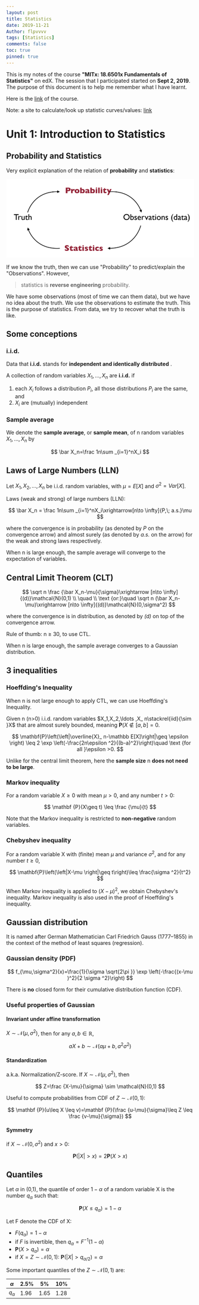 ```yaml
---
layout: post
title: Statistics
date: 2019-11-21
Author: flpvvvv
tags: [Statistics]
comments: false
toc: true
pinned: true
---
```

This is my notes of the course **"MITx:  18.6501x Fundamentals of Statistics"** on edX. The session that I participated started on **Sept 2, 2019**. The purpose of this document is to help me remember what I have learnt.
<!-- more -->

Here is the [link](https://courses.edx.org/courses/course-v1:MITx+18.6501x+3T2019/course/) of the course.

Note: a site to calculate/look up statistic curves/values: [link](https://keisan.casio.com/)

# Unit 1: Introduction to Statistics

## Probability and Statistics
Very explicit explanation of the relation of **probability** and **statistics**:

![probability and statistics](https://raw.githubusercontent.com/flpvvvv/flpvvvv.github.io/master/images/probability%20and%20statistics.png)

If we know the truth, then we can use "Probability" to predict/explain the "Observations". However, 

> statistics is **reverse engineering** probability. 

We have some observations (most of time we can them data), but we have no idea about the truth. We use the observations to estimate the truth. This is the purpose of statistics. From data, we try to recover what the truth is like.

## Some conceptions
### i.i.d. 
Data  that  **i.i.d.**  stands for  **independent and identically distributed**  .

A collection of random variables  $X_1,…,X_n$  are  **i.i.d.**  if
1.  each  $X_i$  follows a distribution $P_i$, all those distributions $P_i$ are the same, and
2. $X_i$  are (mutually) independent

### Sample average
We denote the **sample average**, or **sample mean**, of n random variables  $X_1,…,X_n$ by

$$
\bar X_n=\frac 1n\sum _{i=1}^nX_i
$$

## Laws of Large Numbers (LLN)
Let $X_1,X_2,…,X_n$ be i.i.d. random variables, with $\mu=E[X]$ and $σ^2=Var[X]$.

Laws (weak and strong) of large numbers (LLN):

$$
\bar X_n = \frac 1n\sum _{i=1}^nX_i\xrightarrow[n\to \infty]{P,\; a.s.}\mu
$$

where the convergence is in probability (as denoted by *P* on the convergence arrow) and almost surely (as denoted by *a.s.* on the arrow) for the weak and strong laws respectively.

When n is large enough, the sample average will converge to the expectation of variables.

## Central Limit Theorem (CLT)

$$
\sqrt n \frac {\bar X_n-\mu}{\sigma}\xrightarrow [n\to \infty]{(d)}\mathcal{N}(0,1) \\
\quad \\
\text {or:}\quad \sqrt n (\bar X_n-\mu)\xrightarrow [n\to \infty]{(d)}\mathcal{N}(0,\sigma^2)
$$

where the convergence is in distribution, as denoted by *(d)* on top of the convergence arrow.

Rule of thumb: n $\geq$ 30, to use CTL. 

When n is large enough, the sample average converges to a Gaussian distribution.  

## 3 inequalities
### Hoeffding's Inequality
When n is not large enough to apply CTL, we can use Hoeffding's Inequality.

Given n (n>0) i.i.d. random variables $X_1,X_2,\ldots ,X_ n\stackrel{iid}{\sim }X$ that are almost surely bounded, meaning $\mathbf{P}(X\notin [a,b]=0$.

$$
\mathbf{P}\left(\left|\overline{X}_ n-\mathbb E[X]\right|\geq \epsilon \right) \leq 2 \exp \left(-\frac{2n\epsilon ^2}{(b-a)^2}\right)\quad \text {for all }\epsilon >0.
$$

Unlike for the central limit theorem, here the **sample size**  n  **does not need to be large**.

### Markov inequality
For a random variable $X\geq 0$ with mean $\mu>0$, and any number $t>0$:

$$
\mathbf {P}(X\geq t) \leq \frac {\mu}{t}
$$

Note that the Markov inequality is restricted to **non-negative** random variables.

### Chebyshev inequality
For a random variable X with (finite) mean $\mu$ and variance $\sigma^2$, and for any number $t\geq0$,

$$
\mathbf{P}\left(\left|X-\mu \right|\geq t\right)\leq \frac{\sigma ^2}{t^2}
$$

When Markov inequality is applied to $(X-\mu)^2$, we obtain Chebyshev's inequality. Markov inequality is also used in the proof of Hoeffding's inequality.

## Gaussian distribution
It is named after German Mathematician Carl Friedrich Gauss (1777–1855) in the context of the method of least squares (regression).

### Gaussian density (PDF)

$$
f_{\mu,\sigma^2}(x)=\frac{1}{\sigma \sqrt{2\pi }} \exp \left(-\frac{(x-\mu )^2}{2 \sigma ^2}\right)
$$

There is **no** closed form for their cumulative distribution function (CDF).

### Useful properties of Gaussian
#### Invariant under affine transformation
$X\sim \mathcal{N}(\mu,\sigma^2)$, then for any $a,b \in \mathbb {R}$,

$$
aX+b \sim \mathcal{N}(a\mu+b,a^2\sigma^2)
$$

#### Standardization
a.k.a. Normalization/Z-score. If $X\sim \mathcal{N}(\mu,\sigma^2)$, then

$$
Z=\frac {X-\mu}{\sigma} \sim \mathcal{N}(0,1)
$$

Useful to compute probabilities from CDF of $Z\sim\mathcal{N}(0,1)$:

$$
\mathbf {P}(u\leq X \leq v)=\mathbf {P}(\frac {u-\mu}{\sigma}\leq Z \leq \frac {v-\mu}{\sigma})
$$

#### Symmetry
if $X\sim \mathcal{N}(0,\sigma^2)$ and $x>0$:

$$
\mathbf {P}(|X|> x)=2\mathbf {P}(X> x)
$$

## Quantiles
Let $\alpha$ in (0,1), the quantile of order $1-\alpha$ of a random variable X is the number $q_\alpha$ such that:

$$
\mathbf{P}\left(X\leq q_{\alpha }\right)=1-\alpha
$$

Let F denote the CDF of X:
- $F(q_{\alpha })=1-\alpha$
- if $F$ is invertible, then $q_{\alpha }=F^{-1}(1-\alpha)$
- $\mathbf{P}\left(X> q_{\alpha }\right)=\alpha$
- if $X=Z\sim \mathcal{N}(0,1)$: $\mathbf{P}\left(|X|> q_{\alpha/2 }\right)=\alpha$

Some important quantiles of the $Z\sim \mathcal{N}(0,1)$ are:

$\alpha$ | 2.5% | 5% | 10%
-------- | ------ | ----| ----
$q_{\alpha}$ | 1.96 | 1.65 | 1.28


